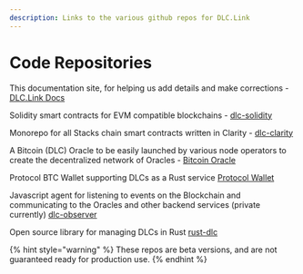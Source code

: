 ```yaml
---
description: Links to the various github repos for DLC.Link
---
```


# Code Repositories

This documentation site, for helping us add details and make corrections - [DLC.Link Docs](https://github.com/DLC-link/gitbook-docs)

Solidity smart contracts for EVM compatible blockchains - [dlc-solidity](https://github.com/DLC-link/dlc-solidity)

Monorepo for all Stacks chain smart contracts written in Clarity - [dlc-clarity](https://github.com/DLC-link/dlc-clarity)

A Bitcoin (DLC) Oracle to be easily launched by various node operators to create the decentralized network of Oracles - [Bitcoin Oracle](https://github.com/DLC-link/dlc-stack/tree/master/oracle)

Protocol BTC Wallet supporting DLCs as a Rust service [Protocol Wallet](https://github.com/DLC-link/dlc-stack/tree/master/wallet)

Javascript agent for listening to events on the Blockchain and communicating to the Oracles and other backend services (private currently) [dlc-observer](https://github.com/DLC-link/dlc-observer)

Open source library for managing DLCs in Rust [rust-dlc](https://github.com/DLC-link/rust-dlc)

{% hint style="warning" %}
These repos are beta versions, and are not guaranteed ready for production use.&#x20;
{% endhint %}
